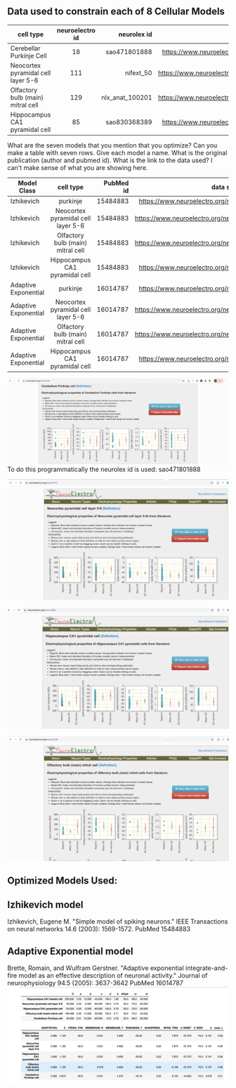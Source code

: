 
## Data used to constrain each of 8 Cellular Models


| cell type| neuroelectro id | neurolex id| link |
| ------------- |:-------------:| -----:| -----:|
| Cerebellar Purkinje Cell | 18 | sao471801888 | https://www.neuroelectro.org/neuron/18/ |
| Neocortex pyramidal cell layer 5-6| 111 | nifext_50| https://www.neuroelectro.org/neuron/111/ |
| Olfactory bulb (main) mitral cell | 129 | nlx_anat_100201 | https://www.neuroelectro.org/neuron/129/ |
| Hippocampus CA1 pyramidal cell | 85 | sao830368389 | https://www.neuroelectro.org/neuron/85/ |


What are the seven models that you mention that you optimize? Can you make a table with seven rows. Give each model a name. What is the original publication (author and pubmed id). What is the link to the data used? I can't make sense of what you are showing here.


| Model Class | cell type| PubMed id | data source link | 
| ------------- |:-------------:| -----:| -----:|
| Izhikevich | purkinje | 15484883 | https://www.neuroelectro.org/neuron/18/ |
| Izhikevich | Neocortex pyramidal cell layer 5-6| 15484883 | https://www.neuroelectro.org/neuron/111/| 
| Izhikevich | Olfactory bulb (main) mitral cell | 15484883 | https://www.neuroelectro.org/neuron/129/ |
| Izhikevich | Hippocampus CA1 pyramidal cell | 15484883 | https://www.neuroelectro.org/neuron/85/ |
| Adaptive Exponential | purkinje | 16014787 | https://www.neuroelectro.org/neuron/18/ |
| Adaptive Exponential | Neocortex pyramidal cell layer 5-6| 16014787 | https://www.neuroelectro.org/neuron/111/ | 
| Adaptive Exponential | Olfactory bulb (main) mitral cell | 16014787 | https://www.neuroelectro.org/neuron/129/ |
| Adaptive Exponential | Hippocampus CA1 pyramidal cell | 16014787 | https://www.neuroelectro.org/neuron/85/ |



![cerebellum purkinje cell](cerebellum_purkinje_data.png)
To do this programmatically the neurolex id is used: sao471801888



![neocortical layer 4/5 pyramidal cell](neo_cortical_4_5.png)

![Hippocampus CA1 pyramidal Neuron](ca1.png)

![Olfactory Bulb Mitral Cell](olf_bulb_mit.png)

## Optimized Models Used:

## Izhikevich model
Izhikevich, Eugene M. "Simple model of spiking neurons." IEEE Transactions on neural networks 14.6 (2003): 1569-1572.
PubMed 15484883

## Adaptive Exponential model
Brette, Romain, and Wulfram Gerstner. "Adaptive exponential integrate-and-fire model as an effective description of neuronal activity." Journal of neurophysiology 94.5 (2005): 3637-3642
PubMed 16014787
![opt_model_info.png](../Images/opt_model_info.png)







 
